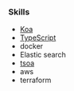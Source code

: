 ### Skills

- [Koa](https://koajs.com/)
- [TypeScript](https://www.typescriptlang.org/)
- docker
- Elastic search
- [tsoa](https://github.com/lukeautry/tsoa)
- aws
- terraform